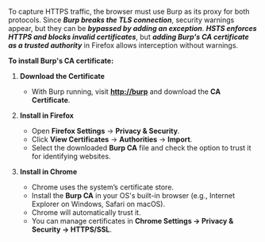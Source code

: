 To capture HTTPS traffic, the browser must use Burp as its proxy for both protocols. Since ***Burp breaks the TLS connection***, security warnings appear, but they can be ***bypassed by adding an exception***. ***HSTS enforces HTTPS and blocks invalid certificates***, but ***adding Burp's CA certificate as a trusted authority*** in Firefox allows interception without warnings.

**To install Burp's CA certificate:**
1. **Download the Certificate**
    - With Burp running, visit **[http://burp](http://burp)** and download the **CA Certificate**.
    
2. **Install in Firefox**
    - Open **Firefox Settings** → **Privacy & Security**.
    - Click **View Certificates** → **Authorities** → **Import**.
    - Select the downloaded **Burp CA** file and check the option to trust it for identifying websites.

3. **Install in Chrome**
    - Chrome uses the system’s certificate store.
    - Install the **Burp CA** in your OS's built-in browser (e.g., Internet Explorer on Windows, Safari on macOS).
    - Chrome will automatically trust it.
    - You can manage certificates in **Chrome Settings → Privacy & Security → HTTPS/SSL**.